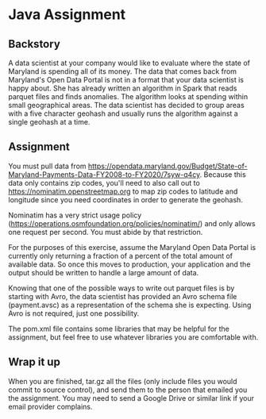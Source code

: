 # Java Assignment

## Backstory

A data scientist at your company would like to evaluate where the state of Maryland is spending all of its money. The
data that comes back from Maryland's Open Data Portal is not in a format that your data scientist is happy about. She
has already written an algorithm in Spark that reads parquet files and finds anomalies. The algorithm looks at spending
within small geographical areas. The data scientist has decided to group areas with a five character geohash and usually
runs the algorithm against a single geohash at a time. 


## Assignment

You must pull data from https://opendata.maryland.gov/Budget/State-of-Maryland-Payments-Data-FY2008-to-FY2020/7syw-q4cy. 
Because this data only contains zip codes, you'll need to also call out to
https://nominatim.openstreetmap.org to map zip codes to latitude and longitude since you need coordinates in order to
generate the geohash.

Nominatim has a very strict usage policy (https://operations.osmfoundation.org/policies/nominatim/) and only allows one request per second. You must abide by that restriction.

For the purposes of this exercise, assume the Maryland Open Data Portal is currently only returning a fraction of a percent
of the total amount of available data. So once this moves to production, your application and the output should be written
to handle a large amount of data.
 
Knowing that one of the possible ways to write out parquet files is by starting with Avro, the data scientist has provided 
an Avro schema file (payment.avsc) as a representation of the schema she is expecting. Using Avro is not required, just one 
possibility.

The pom.xml file contains some libraries that may be helpful for the assignment, but feel free to use whatever libraries 
you are comfortable with.

## Wrap it up

When you are finished, tar.gz all the files (only include files you would commit to source control), and send them to the person that emailed you the assignment.
You may need to send a Google Drive or similar link if your email provider complains.
